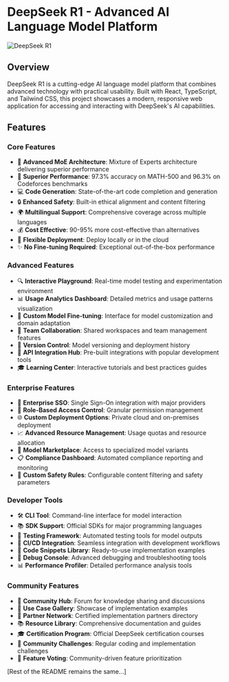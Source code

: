 # DeepSeek R1 - Advanced AI Language Model Platform

![DeepSeek R1](https://images.unsplash.com/photo-1677442136019-21780ecad995?ixlib=rb-4.0.3&ixid=M3wxMjA3fDB8MHxwaG90by1wYWdlfHx8fGVufDB8fHx8fA%3D%3D&auto=format&fit=crop&w=1932&q=80)

## Overview

DeepSeek R1 is a cutting-edge AI language model platform that combines advanced technology with practical usability. Built with React, TypeScript, and Tailwind CSS, this project showcases a modern, responsive web application for accessing and interacting with DeepSeek's AI capabilities.

## Features

### Core Features
- 🧠 **Advanced MoE Architecture**: Mixture of Experts architecture delivering superior performance
- 🚀 **Superior Performance**: 97.3% accuracy on MATH-500 and 96.3% on Codeforces benchmarks
- 💻 **Code Generation**: State-of-the-art code completion and generation
- 🔒 **Enhanced Safety**: Built-in ethical alignment and content filtering
- 🌍 **Multilingual Support**: Comprehensive coverage across multiple languages
- 💰 **Cost Effective**: 90-95% more cost-effective than alternatives
- 🔄 **Flexible Deployment**: Deploy locally or in the cloud
- ✨ **No Fine-tuning Required**: Exceptional out-of-the-box performance

### Advanced Features
- 🔍 **Interactive Playground**: Real-time model testing and experimentation environment
- 📊 **Usage Analytics Dashboard**: Detailed metrics and usage patterns visualization
- 🎯 **Custom Model Fine-tuning**: Interface for model customization and domain adaptation
- 🤝 **Team Collaboration**: Shared workspaces and team management features
- 🔄 **Version Control**: Model versioning and deployment history
- 🔌 **API Integration Hub**: Pre-built integrations with popular development tools
- 🎓 **Learning Center**: Interactive tutorials and best practices guides

### Enterprise Features
- 🏢 **Enterprise SSO**: Single Sign-On integration with major providers
- 🔐 **Role-Based Access Control**: Granular permission management
- 🌐 **Custom Deployment Options**: Private cloud and on-premises deployment
- 📈 **Advanced Resource Management**: Usage quotas and resource allocation
- 🤖 **Model Marketplace**: Access to specialized model variants
- 📋 **Compliance Dashboard**: Automated compliance reporting and monitoring
- 🔧 **Custom Safety Rules**: Configurable content filtering and safety parameters

### Developer Tools
- 🛠️ **CLI Tool**: Command-line interface for model interaction
- 📚 **SDK Support**: Official SDKs for major programming languages
- 🧪 **Testing Framework**: Automated testing tools for model outputs
- 🔄 **CI/CD Integration**: Seamless integration with development workflows
- 📝 **Code Snippets Library**: Ready-to-use implementation examples
- 🐛 **Debug Console**: Advanced debugging and troubleshooting tools
- 📊 **Performance Profiler**: Detailed performance analysis tools

### Community Features
- 👥 **Community Hub**: Forum for knowledge sharing and discussions
- 🎯 **Use Case Gallery**: Showcase of implementation examples
- 🤝 **Partner Network**: Certified implementation partners directory
- 📚 **Resource Library**: Comprehensive documentation and guides
- 🎓 **Certification Program**: Official DeepSeek certification courses
- 🌟 **Community Challenges**: Regular coding and implementation challenges
- 📢 **Feature Voting**: Community-driven feature prioritization

[Rest of the README remains the same...]
